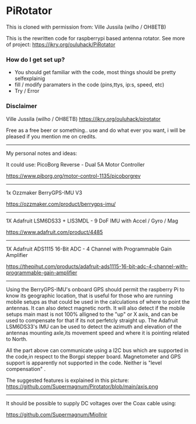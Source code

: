 # PiRotator #
This is cloned with permission from:
Ville Jussila (wilho / OH8ETB)

This is the rewritten code for raspberrypi based antenna rotator.
See more of project: https://jkry.org/ouluhack/PiRotator


### How do I get set up? ###

* You should get familiar with the code, most things should be pretty selfexplainig
* fill / modify paramaters in the code (pins,ttys, ip:s, speed, etc)
* Try / Error


### Disclaimer ###

 Ville Jussila (wilho / OH8ETB)
 https://jkry.org/ouluhack/pirotator
 
 Free as a free beer or something.. 
 use and do what ever you want, i will be pleased if you mention me on credits.

----------------------------------------------------------------------------
My personal notes and ideas:

It could use:
PicoBorg Reverse - Dual 5A Motor Controller

https://www.piborg.org/motor-control-1135/picoborgrev

----------------------------------------------------------------------------

1x Ozzmaker BerryGPS-IMU V3 

https://ozzmaker.com/product/berrygps-imu/

----------------------------------------------------------------------------

1X Adafruit LSM6DS33 + LIS3MDL - 9 DoF IMU with Accel / Gyro / Mag

https://www.adafruit.com/product/4485

----------------------------------------------------------------------------


1X Adafruit ADS1115 16-Bit ADC - 4 Channel with Programmable Gain Amplifier

https://thepihut.com/products/adafruit-ads1115-16-bit-adc-4-channel-with-programmable-gain-amplifier

----------------------------------------------------------------------------


Using the BerryGPS-IMU's onboard GPS should permit the raspberry Pi to know its geographic location, that is useful for those who are running mobile setups as that could be used in the calculations of where to point the antennas. It can also detect magnetic north. It will also detect if the mobile setups main mast is not 100% alligned to the "up" or X axis, and can be used to compensate for that if its not perfetcly straight up.
The Adafruit LSM6DS33's IMU can be used to detect the azimuth and elevation of the antennas mounting axle,its movement speed and where it is pointing related to North.

All the part above can communicate using a I2C bus which are supported in the code,in respect to the Borgpi stepper board. Magnetometer and GPS support is apparently not supported in the code.
Neither is "level compensation" .

The suggested features is explained in this picture:
https://github.com/Supermagnum/Pirotator/blob/main/axis.png

-----------------------------------------

It should be possible to supply DC voltages over the Coax cable using:

https://github.com/Supermagnum/Mjollnir


